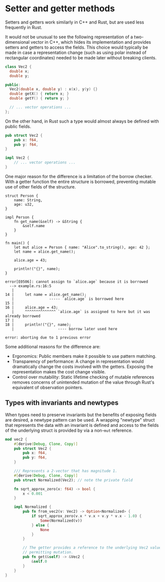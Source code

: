 # Setter and getter methods

Setters and getters work similarly in C++ and Rust, but are used less frequently
in Rust.

It would not be unusual to see the following representation of a two-dimensional
vector in C++, which hides its implementation and provides setters and getters
to access the fields. This choice would typically be made in case a
representation change (such as using polar instead of rectangular coordinates)
needed to be made later without breaking clients.

```c++
class Vec2 {
  double x;
  double y;

public:
  Vec2(double x, double y) : x(x), y(y) {}
  double getX() { return x; }
  double getY() { return y; }

  // ... vector operations ...
};
```

On the other hand, in Rust such a type would almost always be defined with
public fields.

```rust
pub struct Vec2 {
    pub x: f64,
    pub y: f64,
}

impl Vec2 {
    // ... vector operations ...
}
```

One major reason for the difference is a limitation of the borrow checker. With
a getter function the entire structure is borrowed, preventing mutable use of
other fields of the structure.

```rust,ignore
struct Person {
    name: String,
    age: u32,
}

impl Person {
    fn get_name(&self) -> &String {
        &self.name
    }
}

fn main() {
    let mut alice = Person { name: "Alice".to_string(), age: 42 };
    let name = alice.get_name();

    alice.age = 43;

    println!("{}", name);
}
```

```text
error[E0506]: cannot assign to `alice.age` because it is borrowed
  --> example.rs:16:5
   |
14 |     let name = alice.get_name();
   |                ----- `alice.age` is borrowed here
15 |
16 |     alice.age = 43;
   |     ^^^^^^^^^^^^^^ `alice.age` is assigned to here but it was already borrowed
17 |
18 |     println!("{}", name);
   |                    ---- borrow later used here

error: aborting due to 1 previous error
```

Some additional reasons for the difference are:

- Ergonomics: Public members make it possible to use pattern matching.
- Transparency of performance: A change in representation would dramatically
  change the costs involved with the getters. Exposing the representation makes
  the cost change visible.
- Control over mutability: Static lifetime checking of mutable references
  removes concerns of unintended mutation of the value through Rust's equivalent
  of observation pointers.

## Types with invariants and newtypes

When types need to preserve invariants but the benefits of exposing fields are
desired, a newtype pattern can be used. A wrapping "newtype" struct that
represents the data with an invariant is defined and access to the fields of the
underlying struct is provided by via a non-`mut` reference.

```rust
mod vec2 {
    #[derive(Debug, Clone, Copy)]
    pub struct Vec2 {
        pub x: f64,
        pub y: f64,
    }

    /// Represents a 2-vector that has magnitude 1.
    #[derive(Debug, Clone, Copy)]
    pub struct Normalized(Vec2); // note the private field

    fn sqrt_approx_zero(x: f64) -> bool {
        x < 0.001
    }

    impl Normalized {
        pub fn from_vec2(v: Vec2) -> Option<Normalized> {
            if sqrt_approx_zero(v.x * v.x + v.y * v.x - 1.0) {
                Some(Normalized(v))
            } else {
                None
            }
        }

        // The getter provides a reference to the underlying Vec2 value
        // permitting mutation.
        pub fn get(&self) -> &Vec2 {
            &self.0
        }
    }
}
```
